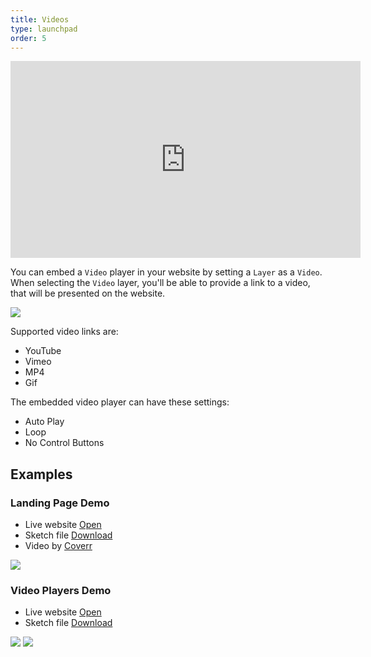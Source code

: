 ```yaml
---
title: Videos
type: launchpad
order: 5
---
```


<iframe width="560" height="315" src="https://www.youtube.com/embed/6GNAbZy4QsU" frameborder="0" allowfullscreen></iframe>

You can embed a `Video` player in your website by setting a `Layer` as a `Video`.  
When selecting the `Video` layer, you'll be able to provide a link to a video, that will be presented on the website.

![](/docs/images/launchpad/video-settings.png)

Supported video links are:

* YouTube
* Vimeo
* MP4
* Gif

The embedded video player can have these settings:

* Auto Play
* Loop
* No Control Buttons

## Examples

### Landing Page Demo

* Live website [Open](https://launchpad.animaapp.com/video-mp4-example)
* Sketch file [Download](/docs/assets/video-example.sketch)
* Video by [Coverr](https://www.coverr.co)

![](/docs/images/launchpad/video1.png)

### Video Players Demo

* Live website [Open](https://launchpad.animaapp.com/video-demo)
* Sketch file [Download](/docs/assets/video-demo.sketch)

![](/docs/images/launchpad/video2.png)
![](/docs/images/launchpad/video3.png)
